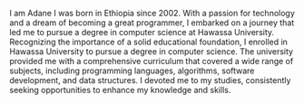 I am Adane I was born in Ethiopia since 2002. With a passion for technology and a dream of becoming a great programmer,
I embarked on a journey that led me to pursue a degree in computer science at Hawassa University.
Recognizing the importance of a solid educational foundation, I enrolled in Hawassa University to pursue a degree in computer science.
The university provided me with a comprehensive curriculum that covered a wide range of subjects,
including programming languages, algorithms, software development, and data structures.
I devoted me to my studies, consistently seeking opportunities to enhance my knowledge and skills.


<!---
adane-azmeraw/adane-azmeraw is a ✨ special ✨ repository because its `README.md` (this file) appears on your GitHub profile.
You can click the Preview link to take a look at your changes.
--->
